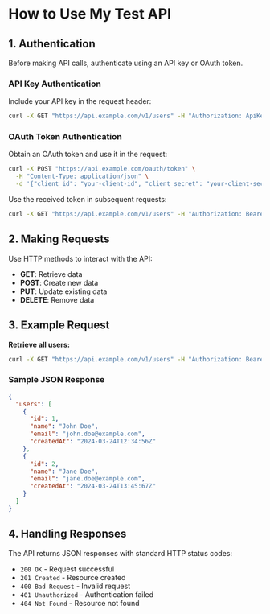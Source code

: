 # How to Use My Test API

## 1. Authentication
Before making API calls, authenticate using an API key or OAuth token.

### API Key Authentication
Include your API key in the request header:
```bash
curl -X GET "https://api.example.com/v1/users" -H "Authorization: ApiKey YOUR_API_KEY"
```

### OAuth Token Authentication
Obtain an OAuth token and use it in the request:
```bash
curl -X POST "https://api.example.com/oauth/token" \
  -H "Content-Type: application/json" \
  -d '{"client_id": "your-client-id", "client_secret": "your-client-secret", "grant_type": "client_credentials"}'
```

Use the received token in subsequent requests:
```bash
curl -X GET "https://api.example.com/v1/users" -H "Authorization: Bearer YOUR_TOKEN"
```

## 2. Making Requests
Use HTTP methods to interact with the API:
- **GET**: Retrieve data
- **POST**: Create new data
- **PUT**: Update existing data
- **DELETE**: Remove data

## 3. Example Request
**Retrieve all users:**
```bash
curl -X GET "https://api.example.com/v1/users" -H "Authorization: Bearer YOUR_TOKEN"
```

### Sample JSON Response
```json
{
  "users": [
    {
      "id": 1,
      "name": "John Doe",
      "email": "john.doe@example.com",
      "createdAt": "2024-03-24T12:34:56Z"
    },
    {
      "id": 2,
      "name": "Jane Doe",
      "email": "jane.doe@example.com",
      "createdAt": "2024-03-24T13:45:67Z"
    }
  ]
}
```

## 4. Handling Responses
The API returns JSON responses with standard HTTP status codes:
- `200 OK` - Request successful
- `201 Created` - Resource created
- `400 Bad Request` - Invalid request
- `401 Unauthorized` - Authentication failed
- `404 Not Found` - Resource not found
